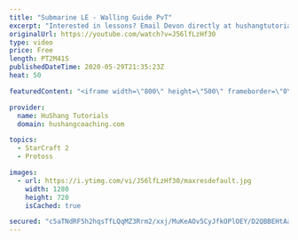 ```yaml
---
title: "Submarine LE - Walling Guide PvT"
excerpt: "Interested in lessons? Email Devon directly at hushangtutorials@outlook.com ------------------------------------------------------------------------------------------------------- Want to support HuShang Tutorials directly? Patreon is a website where you can contribute a monthly donation that will help"
originalUrl: https://youtube.com/watch?v=J56lfLzHf30
type: video
price: Free
length: PT2M41S
publishedDateTime: 2020-05-29T21:35:23Z
heat: 50

featuredContent: "<iframe width=\"800\" height=\"500\" frameborder=\"0\" src=\"https://www.youtube.com/embed/J56lfLzHf30\" allow=\"accelerometer; autoplay; encrypted-media; gyroscope; picture-in-picture\" allowfullscreen></iframe>"

provider:
  name: HuShang Tutorials
  domain: hushangcoaching.com

topics:
  - StarCraft 2
  - Protoss

images:
  - url: https://i.ytimg.com/vi/J56lfLzHf30/maxresdefault.jpg
    width: 1280
    height: 720
    isCached: true

secured: "c5aTNdRF5h2hqsTfLQqMZ3Rrm2/xxj/MuKeAOv5CyJfkOPlOEY/D2QBBEHtAaJTjVHtau2I1EUZr9FmvYQBJIOsKK7Nv/+ZTrOE7QwJjQ+hCrw9sUteVUrqWA49snhcMPqCy2o/2v7ifOEz9UADmXGR0Rd6mV2u/QK9cV3WbHNZLAqX7KkGrbOzHC+bjcsBsVNEUgZYG6K9WZ+HJo8ABVAoL38kNtRkKvJdIZdbrYn28pBTjmPxlca3BH83xYoaLjgfbv6J80ClB4d8cTPvLvhIj6Rqw9iAaOvw8vu6GIw9ufstTlciYEkvDWVtqEPrB/hQrIn+zkXn9r+94aVZqmCmtIB9Xqa6hWZHUPvVnlqVn0TANlcx0nOuqNJxgsMnKC0BhA2tXCSQT54eU/FJE6t2b2+z+/IYHbr7KO3dqSGE=;Qt9s3Q9yXqxCQvYLN2yntQ=="
---
```



